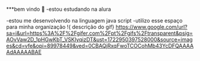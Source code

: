 ***bem vindo 
💙
-estou estudando na alura


-estou me desenvolvendo na linguagem java script
-utilizo esse espaço para minha organização
!{ descrição do gif} https://www.google.com/url?sa=i&url=https%3A%2F%2Fgifer.com%2Fpt%2Fgifs%2Ftransparent&psig=AOvVaw2D_1pHGwKbT_VSKIyqizDT&ust=1722950397528000&source=images&cd=vfe&opi=89978449&ved=0CBAQjRxqFwoTCOCohMb43YcDFQAAAAAdAAAAABAE
